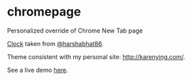 # chromepage
Personalized override of Chrome New Tab page

[Clock](https://codepen.io/harshabhat86/full/tAxuF) taken from [@harshabhat86](https://github.com/harshabhat86).

Theme consistent with my personal site: http://karenying.com/.

See a live demo [here](https://karenying.github.io/chromepage/).

